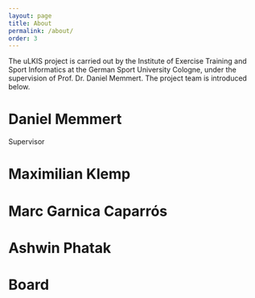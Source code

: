 ```yaml
---
layout: page
title: About
permalink: /about/
order: 3
---
```


The uLKIS project is carried out by the Institute of Exercise Training and Sport Informatics at the German Sport University Cologne, under the supervision of Prof. Dr. Daniel Memmert.
The project team is introduced below.


# Daniel Memmert
Supervisor

# Maximilian Klemp

# Marc Garnica Caparrós

# Ashwin Phatak



# Board